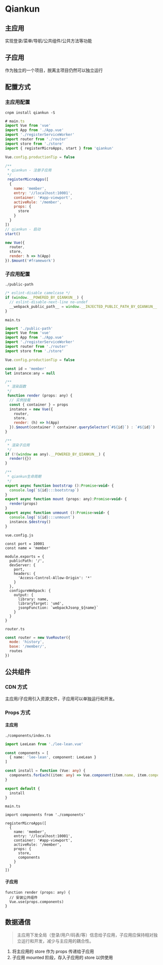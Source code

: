 # Qiankun

## 主应用
实现登录/菜单/导航/公共组件/公共方法等功能

## 子应用
作为独立的一个项目，脱离主项目仍然可以独立运行

## 配置方式
### 主应用配置
```shell
cnpm install qiankun -S
```
```javascript
# main.ts
import Vue from 'vue'
import App from './App.vue'
import './registerServiceWorker'
import router from './router'
import store from './store'
import { registerMicroApps, start } from 'qiankun'

Vue.config.productionTip = false

/**
 * qiankun - 注册子应用
 */
 registerMicroApps([
  {
    name: 'member',
    entry: '//localhost:10001',
    container: '#app-viewport',
    activeRule: '/member',
    props: {
      store
    }
  }
])
// qiankun - 启动
start()

new Vue({
  router,
  store,
  render: h => h(App)
}).$mount('#framework')
```

### 子应用配置

`./public-path`

```javascript
/* eslint-disable camelcase */
if (window.__POWERED_BY_QIANKUN__) {
  // eslint-disable-next-line no-undef
  __webpack_public_path__ = window.__INJECTED_PUBLIC_PATH_BY_QIANKUN__
}
```

`main.ts`

```javascript
import './public-path'
import Vue from 'vue'
import App from './App.vue'
import './registerServiceWorker'
import router from './router'
import store from './store'

Vue.config.productionTip = false

const id = 'member'
let instance:any = null

/**
 * 渲染函数
 */
 function render (props: any) {
  // 实例挂载
  const { container } = props
  instance = new Vue({
    router,
    store,
    render: (h) => h(App)
  }).$mount(container ? container.querySelector(`#${id}`) : `#${id}`)
}

/**
 * 渲染子应用
 */
if (!(window as any).__POWERED_BY_QIANKUN__) {
  render({})
}

/**
 * qiankun生命周期
 */
export async function bootstrap ():Promise<void> {
  console.log(`${id}:::bootstrap`)
}
export async function mount (props: any):Promise<void> {
  render(props)
}
export async function unmount ():Promise<void> {
  console.log(`${id}:::unmount`)
  instance.$destroy()
}

```

`vue.config.js`

```
const port = 10001
const name = 'member'

module.exports = {
  publicPath: '/',
  devServer: {
    port,
    headers: {
      'Access-Control-Allow-Origin': '*'
    }
  },
  configureWebpack: {
    output: {
      library: name,
      libraryTarget: 'umd',
      jsonpFunction: `webpackJsonp_${name}`
    }
  }
}
```

`router.ts`

```javascript
const router = new VueRouter({
  mode: 'history',
  base: '/member/',
  routes
})
```

## 公共组件

### CDN 方式
主应用/子应用引入资源文件，子应用可以单独运行和开发。
### Props 方式
#### 主应用

`./components/index.ts`

```typescript
import LeeLean from './lee-lean.vue'

const components = [
  { name: 'lee-lean', component: LeeLean }
]

const install = function (Vue: any) {
  components.forEach((item: any) => Vue.component(item.name, item.component))
}

export default {
  install
}
```

`main.ts`

```
import components from './components'

registerMicroApps([
  {
    name: 'member',
    entry: '//localhost:10001',
    container: '#app-viewport',
    activeRule: '/member',
    props: {
      store,
      components
    }
  }
])
```

#### 子应用

```
function render (props: any) {
  // 安装公共组件
  Vue.use(props.components)
}
```

## 数据通信
> 主应用下发全局（登录/用户/码表/等）信息给子应用，子应用应保持相对独立运行和开发，减少与主应用的耦合性。

1. 将主应用的 store 作为 props 传递给子应用
2. 子应用 mounted 阶段，存入子应用的 store 以供使用